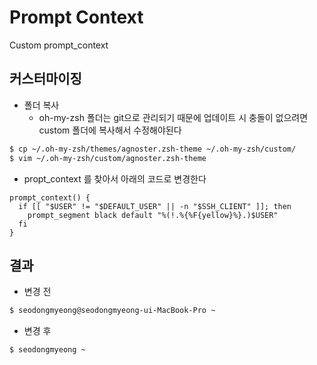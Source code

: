 # Prompt Context
Custom prompt_context

## 커스터마이징
- 폴더 복사
    + oh-my-zsh 폴더는 git으로 관리되기 때문에 업데이트 시 충돌이 없으려면 custom 폴더에 복사해서 수정해야된다
```bash
$ cp ~/.oh-my-zsh/themes/agnoster.zsh-theme ~/.oh-my-zsh/custom/
$ vim ~/.oh-my-zsh/custom/agnoster.zsh-theme
```

- propt_context 를 찾아서 아래의 코드로 변경한다
```
prompt_context() {
  if [[ "$USER" != "$DEFAULT_USER" || -n "$SSH_CLIENT" ]]; then
    prompt_segment black default "%(!.%{%F{yellow}%}.)$USER"
  fi
}
```

## 결과
- 변경 전
```bash
$ seodongmyeong@seodongmyeong-ui-MacBook-Pro ~
```

- 변경 후
```bash
$ seodongmyeong ~
```
